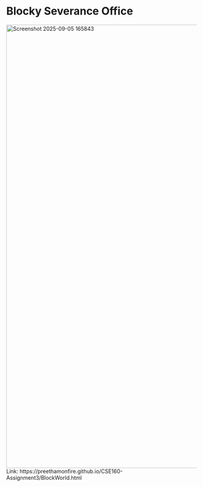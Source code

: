 # Blocky Severance Office
<img width="2055" height="1171" alt="Screenshot 2025-09-05 165843" src="https://github.com/user-attachments/assets/9e2b3f28-cb03-4e41-986c-8a95323799ff" />
Link: https://preethamonfire.github.io/CSE160-Assignment3/BlockWorld.html
